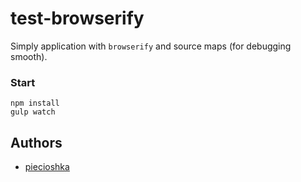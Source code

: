 # test-browserify

Simply application with `browserify` and source maps (for debugging smooth).

### Start

```
npm install
gulp watch 
```

## Authors

 - [piecioshka](http://twitter.com/piecioshka)


